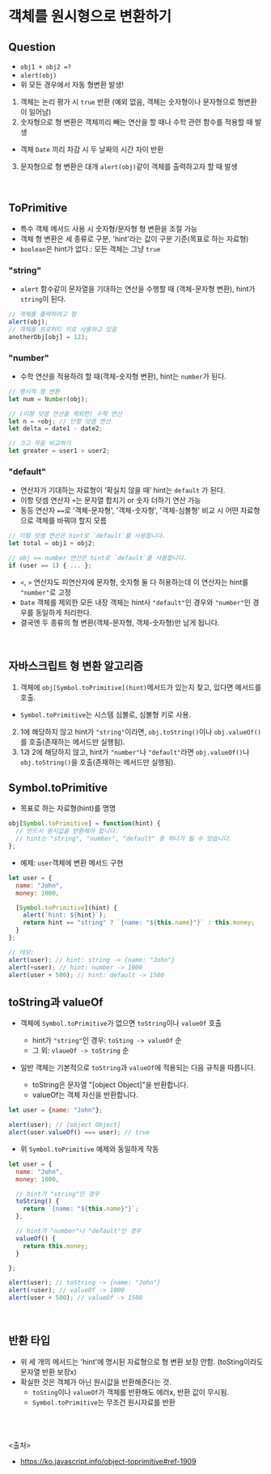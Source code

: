 # 객체를 원시형으로 변환하기
## Question
- `obj1 + obj2 =?`
- `alert(obj)`
- 위 모든 경우에서 자동 형변환 발생!

1. 객체는 논리 평가 시 `true` 반환 (예외 없음, 객체는 숫자형이나 문자형으로 형변환이 일어남)
2. 숫자형으로 형 변환은 객체끼리 빼는 연산을 할 때나 수학 관련 함수를 적용할 때 발생
  - 객체 `Date` 끼리 차감 시 두 날짜의 시간 차이 반환
3. 문자형으로 형 변환은 대개 `alert(obj)`같이 객체를 출력하고자 할 때 발생

<br>

## ToPrimitive
- 특수 객체 메서드 사용 시 숫자형/문자형 형 변환을 조절 가능
- 객체 형 변환은 세 종류로 구분, 'hint'라는 값이 구분 기준(목표로 하는 자료형)
- `boolean`은 hint가 없다.: 모든 객체는 그냥 `true`

### "string"
- `alert` 함수같이 문자열을 기대하는 연산을 수행할 때 (객체-문자형 변환), hint가 `string`이 된다.
```js
// 객체를 출력하려고 함
alert(obj);
// 객체를 프로퍼티 키로 사용하고 있음
anotherObj[obj] = 123;
```

### "number"
- 수학 연산을 적용하려 할 때(객체-숫자형 변환), hint는 `number`가 된다.
```js
// 명시적 형 변환
let num = Number(obj);

// (이항 덧셈 연산을 제외한) 수학 연산
let n = +obj; // 단항 덧셈 연산
let delta = date1 - date2;

// 크고 작음 비교하기
let greater = user1 > user2;
```

### "default"
- 연산자가 기대하는 자료형이 ‘확실치 않을 때’ hint는 `default` 가 된다.
- 이항 덧셈 연산자 `+`는 문자열 합치기 or 숫자 더하기 연산 가능
- 동등 연산자 `==`로 '객체-문자형', '객체-숫자형', '객체-심볼형' 비교 시 어떤 자료형으로 객체를 바꿔야 할지 모름
```js
// 이항 덧셈 연산은 hint로 `default`를 사용합니다.
let total = obj1 + obj2;

// obj == number 연산은 hint로 `default`를 사용합니다.
if (user == 1) { ... };
```

- `<`, `>` 연산자도 피연산자에 문자형, 숫자형 둘 다 허용하는데 이 연산자는 hint를 `"number"`로 고정
- `Date` 객체를 제외한 모든 내장 객체는 hint사 `"default"`인 경우와 `"number"`인 경우를 동일하게 처리한다.
- 결국엔 두 종류의 형 변환(객체-문자형, 객체-숫자형)만 남게 됩니다.
<br>

## 자바스크립트 형 변환 알고리즘
1. 객체에 `obj[Symbol.toPrimitive](hint)`메서드가 있는지 찾고, 있다면 메서드를 호출. 
  - `Symbol.toPrimitive`는 시스템 심볼로, 심볼형 키로 사용.
2. 1에 해당하지 않고 hint가 `"string"`이라면, `obj.toString()`이나 `obj.valueOf()`를 호출(존재하는 메서드만 실행됨).
3. 1과 2에 해당하지 않고, hint가 `"number"`나 `"default"`라면 `obj.valueOf()`나 `obj.toString()`을 호출(존재하는 메서드만 실행됨).

## Symbol.toPrimitive
- 목표로 하는 자료형(hint)를 명명
```js
obj[Symbol.toPrimitive] = function(hint) {
  // 반드시 원시값을 반환해야 합니다.
  // hint는 "string", "number", "default" 중 하나가 될 수 있습니다.
};
```
- 예제: `user`객체에 변환 메서드 구현
```js
let user = {
  name: "John",
  money: 1000,

  [Symbol.toPrimitive](hint) {
    alert(`hint: ${hint}`);
    return hint == "string" ? `{name: "${this.name}"}` : this.money;
  }
};

// 데모:
alert(user); // hint: string -> {name: "John"}
alert(+user); // hint: number -> 1000
alert(user + 500); // hint: default -> 1500
```

## toString과 valueOf
- 객체에 `Symbol.toPrimitive`가 없으면 `toString`이나 `valueOf` 호출
  - hint가 `"string"`인 경우: `toSting -> valueOf` 순
  - 그 외: `vlaueOf -> toString` 순

- 일반 객체는 기본적으로 `toString`과 `valueOf`에 적용되는 다음 규칙을 따릅니다.
  - toString은 문자열 "[object Object]"을 반환합니다.
  - valueOf는 객체 자신을 반환합니다.
```js
let user = {name: "John"};

alert(user); // [object Object]
alert(user.valueOf() === user); // true
```
- 위 `Symbol.toPrimitive` 예제와 동일하게 작동
```js
let user = {
  name: "John",
  money: 1000,

  // hint가 "string"인 경우
  toString() {
    return `{name: "${this.name}"}`;
  },

  // hint가 "number"나 "default"인 경우
  valueOf() {
    return this.money;
  }

};

alert(user); // toString -> {name: "John"}
alert(+user); // valueOf -> 1000
alert(user + 500); // valueOf -> 1500
```
<br>

## 반환 타입
- 위 세 개의 메서드는 'hint'에 명시된 자료형으로 형 변환 보장 안함. (toSting이라도 문자열 반환 보장x)
- 확실한 것은 객체가 아닌 원시값을 반환해준다는 것.
  - `toSting`이나 `valueOf`가 객체를 반환해도 에러x, 반환 값이 무시됨.
  - `Symbol.toPrimitive`는 무조건 원시자료를 반환


<br><br><br>
<출처>
- https://ko.javascript.info/object-toprimitive#ref-1909
